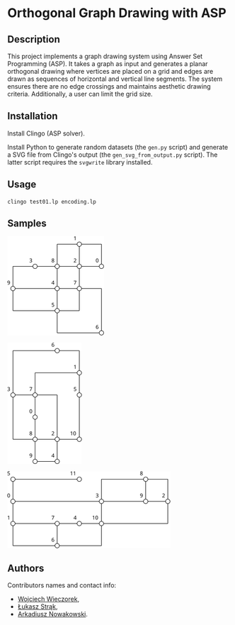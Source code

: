 # Orthogonal Graph Drawing with ASP

## Description

This project implements a graph drawing system using Answer Set Programming (ASP). It takes a graph as input and generates a planar orthogonal drawing where vertices are placed on a grid and edges are drawn as sequences of horizontal and vertical line segments. The system ensures there are no edge crossings and maintains aesthetic drawing criteria. Additionally, a user can limit the grid size.

## Installation

Install Clingo (ASP solver).

Install Python to generate random datasets (the `gen.py` script) and generate a SVG file from Clingo's output (the `gen_svg_from_output.py` script). The latter script requires the `svgwrite` library installed.

## Usage

```console
clingo test01.lp encoding.lp
```

## Samples

![](test05.png)

![](test12.png)

![](test25.png)

## Authors

Contributors names and contact info:

-   [Wojciech Wieczorek](https://kiia.ubb.edu.pl/pracownicy/dr-habwojciechwieczorek),
-   [Łukasz Strąk](https://ab.us.edu.pl/emp?id=47011),
-   [Arkadiusz Nowakowski](https://ab.us.edu.pl/emp?id=46971).
